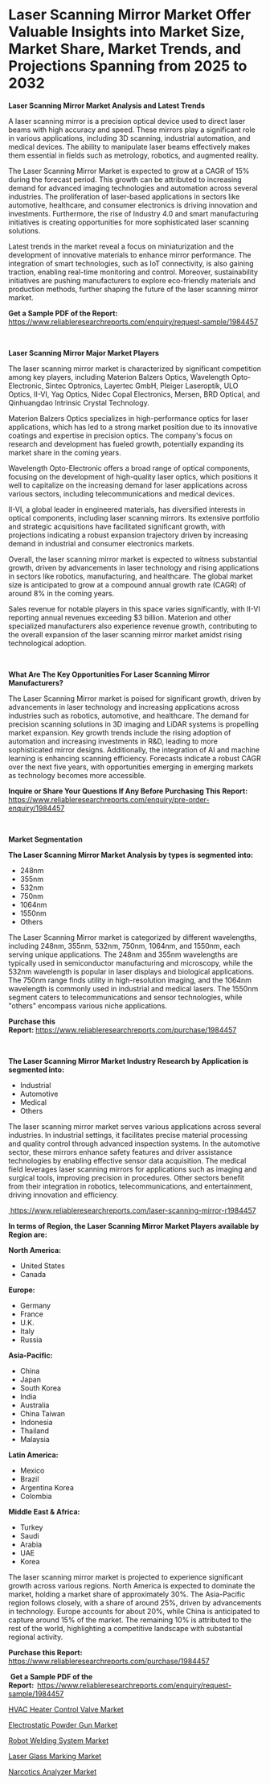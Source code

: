 <p><h1>Laser Scanning Mirror Market Offer Valuable Insights into Market Size, Market Share, Market Trends, and Projections Spanning from 2025 to 2032</h1></p><p><strong>Laser Scanning Mirror Market Analysis and Latest Trends</strong></p>
<p><p>A laser scanning mirror is a precision optical device used to direct laser beams with high accuracy and speed. These mirrors play a significant role in various applications, including 3D scanning, industrial automation, and medical devices. The ability to manipulate laser beams effectively makes them essential in fields such as metrology, robotics, and augmented reality.</p><p>The Laser Scanning Mirror Market is expected to grow at a CAGR of 15% during the forecast period. This growth can be attributed to increasing demand for advanced imaging technologies and automation across several industries. The proliferation of laser-based applications in sectors like automotive, healthcare, and consumer electronics is driving innovation and investments. Furthermore, the rise of Industry 4.0 and smart manufacturing initiatives is creating opportunities for more sophisticated laser scanning solutions.</p><p>Latest trends in the market reveal a focus on miniaturization and the development of innovative materials to enhance mirror performance. The integration of smart technologies, such as IoT connectivity, is also gaining traction, enabling real-time monitoring and control. Moreover, sustainability initiatives are pushing manufacturers to explore eco-friendly materials and production methods, further shaping the future of the laser scanning mirror market.</p></p>
<p><strong>Get a Sample PDF of the Report:&nbsp;</strong> <a href="https://www.reliableresearchreports.com/enquiry/request-sample/1984457?utm_campaign=114&utm_medium=2&utm_source=Github&utm_content=ia&utm_term=20022025&utm_id=laser-scanning-mirror">https://www.reliableresearchreports.com/enquiry/request-sample/1984457</a></p>
<p>&nbsp;</p>
<p><strong>Laser Scanning Mirror Major Market Players</strong></p>
<p><p>The laser scanning mirror market is characterized by significant competition among key players, including Materion Balzers Optics, Wavelength Opto-Electronic, Sintec Optronics, Layertec GmbH, Pleiger Laseroptik, ULO Optics, II-VI, Yag Optics, Nidec Copal Electronics, Mersen, BRD Optical, and Qinhuangdao Intrinsic Crystal Technology. </p><p>Materion Balzers Optics specializes in high-performance optics for laser applications, which has led to a strong market position due to its innovative coatings and expertise in precision optics. The company's focus on research and development has fueled growth, potentially expanding its market share in the coming years.</p><p>Wavelength Opto-Electronic offers a broad range of optical components, focusing on the development of high-quality laser optics, which positions it well to capitalize on the increasing demand for laser applications across various sectors, including telecommunications and medical devices. </p><p>II-VI, a global leader in engineered materials, has diversified interests in optical components, including laser scanning mirrors. Its extensive portfolio and strategic acquisitions have facilitated significant growth, with projections indicating a robust expansion trajectory driven by increasing demand in industrial and consumer electronics markets.</p><p>Overall, the laser scanning mirror market is expected to witness substantial growth, driven by advancements in laser technology and rising applications in sectors like robotics, manufacturing, and healthcare. The global market size is anticipated to grow at a compound annual growth rate (CAGR) of around 8% in the coming years.</p><p>Sales revenue for notable players in this space varies significantly, with II-VI reporting annual revenues exceeding $3 billion. Materion and other specialized manufacturers also experience revenue growth, contributing to the overall expansion of the laser scanning mirror market amidst rising technological adoption.</p></p>
<p>&nbsp;</p>
<p><strong>What Are The Key Opportunities For Laser Scanning Mirror Manufacturers?</strong></p>
<p><p>The Laser Scanning Mirror market is poised for significant growth, driven by advancements in laser technology and increasing applications across industries such as robotics, automotive, and healthcare. The demand for precision scanning solutions in 3D imaging and LiDAR systems is propelling market expansion. Key growth trends include the rising adoption of automation and increasing investments in R&D, leading to more sophisticated mirror designs. Additionally, the integration of AI and machine learning is enhancing scanning efficiency. Forecasts indicate a robust CAGR over the next five years, with opportunities emerging in emerging markets as technology becomes more accessible.</p></p>
<p><strong>Inquire or Share Your Questions If Any Before Purchasing This Report:</strong> <a href="https://www.reliableresearchreports.com/enquiry/pre-order-enquiry/1984457?utm_campaign=114&utm_medium=2&utm_source=Github&utm_content=ia&utm_term=20022025&utm_id=laser-scanning-mirror">https://www.reliableresearchreports.com/enquiry/pre-order-enquiry/1984457</a></p>
<p>&nbsp;</p>
<p><strong>Market Segmentation</strong></p>
<p><strong>The Laser Scanning Mirror Market Analysis by types is segmented into:</strong></p>
<p><ul><li>248nm</li><li>355nm</li><li>532nm</li><li>750nm</li><li>1064nm</li><li>1550nm</li><li>Others</li></ul></p>
<p><p>The Laser Scanning Mirror market is categorized by different wavelengths, including 248nm, 355nm, 532nm, 750nm, 1064nm, and 1550nm, each serving unique applications. The 248nm and 355nm wavelengths are typically used in semiconductor manufacturing and microscopy, while the 532nm wavelength is popular in laser displays and biological applications. The 750nm range finds utility in high-resolution imaging, and the 1064nm wavelength is commonly used in industrial and medical lasers. The 1550nm segment caters to telecommunications and sensor technologies, while "others" encompass various niche applications.</p></p>
<p><strong>Purchase this Report:&nbsp;</strong><a href="https://www.reliableresearchreports.com/purchase/1984457?utm_campaign=114&utm_medium=2&utm_source=Github&utm_content=ia&utm_term=20022025&utm_id=laser-scanning-mirror">https://www.reliableresearchreports.com/purchase/1984457</a></p>
<p>&nbsp;</p>
<p><strong>The Laser Scanning Mirror Market Industry Research by Application is segmented into:</strong></p>
<p><ul><li>Industrial</li><li>Automotive</li><li>Medical</li><li>Others</li></ul></p>
<p><p>The laser scanning mirror market serves various applications across several industries. In industrial settings, it facilitates precise material processing and quality control through advanced inspection systems. In the automotive sector, these mirrors enhance safety features and driver assistance technologies by enabling effective sensor data acquisition. The medical field leverages laser scanning mirrors for applications such as imaging and surgical tools, improving precision in procedures. Other sectors benefit from their integration in robotics, telecommunications, and entertainment, driving innovation and efficiency.</p></p>
<p><a href="https://www.reliableresearchreports.com/laser-scanning-mirror-r1984457?utm_campaign=114&utm_medium=2&utm_source=Github&utm_content=ia&utm_term=20022025&utm_id=laser-scanning-mirror">&nbsp;https://www.reliableresearchreports.com/laser-scanning-mirror-r1984457</a></p>
<p><strong>In terms of Region, the Laser Scanning Mirror Market Players available by Region are:</strong></p>
<p>
    <p> <strong> North America: </strong>
        <ul>
            <li>United States</li>
            <li>Canada</li>
        </ul>
        </p> 
    <p> <strong> Europe: </strong>
        <ul>
            <li>Germany</li>
            <li>France</li>
            <li>U.K.</li>
            <li>Italy</li>
            <li>Russia</li>
        </ul>
        </p> 
    <p> <strong> Asia-Pacific: </strong>
        <ul>
            <li>China</li>
            <li>Japan</li>
            <li>South Korea</li>
            <li>India</li>
            <li>Australia</li>
            <li>China Taiwan</li>
            <li>Indonesia</li>
            <li>Thailand</li>
            <li>Malaysia</li>
        </ul>
        </p> 
    <p> <strong> Latin America: </strong>
        <ul>
            <li>Mexico</li>
            <li>Brazil</li>
            <li>Argentina Korea</li>
            <li>Colombia</li>
        </ul>
        </p> 
    <p> <strong> Middle East & Africa: </strong>
        <ul>
            <li>Turkey</li>
            <li>Saudi</li>
            <li>Arabia</li>
            <li>UAE</li>
            <li>Korea</li>
        </ul>
    </p>
    </p>
<p><p>The laser scanning mirror market is projected to experience significant growth across various regions. North America is expected to dominate the market, holding a market share of approximately 30%. The Asia-Pacific region follows closely, with a share of around 25%, driven by advancements in technology. Europe accounts for about 20%, while China is anticipated to capture around 15% of the market. The remaining 10% is attributed to the rest of the world, highlighting a competitive landscape with substantial regional activity.</p></p>
<p><strong>Purchase this Report: </strong><a href="https://www.reliableresearchreports.com/purchase/1984457?utm_campaign=114&utm_medium=2&utm_source=Github&utm_content=ia&utm_term=20022025&utm_id=laser-scanning-mirror">https://www.reliableresearchreports.com/purchase/1984457</a></p>
<p>&nbsp;<strong>Get a Sample PDF of the Report:&nbsp;&nbsp;</strong><a href="https://www.reliableresearchreports.com/enquiry/request-sample/1984457?utm_campaign=114&utm_medium=2&utm_source=Github&utm_content=ia&utm_term=20022025&utm_id=laser-scanning-mirror">https://www.reliableresearchreports.com/enquiry/request-sample/1984457</a></p>
<p><strong></strong></p>
<p><p><a href="https://github.com/zupankocka/Market-Research-Report-List-1/blob/main/hvac-heater-control-valve-market.md?utm_campaign=114&utm_medium=2&utm_source=Github&utm_content=ia&utm_term=20022025&utm_id=laser-scanning-mirror">HVAC Heater Control Valve Market</a></p><p><a href="https://github.com/crooneinis80/Market-Research-Report-List-1/blob/main/electrostatic-powder-gun-market.md?utm_campaign=114&utm_medium=2&utm_source=Github&utm_content=ia&utm_term=20022025&utm_id=laser-scanning-mirror">Electrostatic Powder Gun Market</a></p><p><a href="https://github.com/salodipura00/Market-Research-Report-List-1/blob/main/robot-welding-system-market.md?utm_campaign=114&utm_medium=2&utm_source=Github&utm_content=ia&utm_term=20022025&utm_id=laser-scanning-mirror">Robot Welding System Market</a></p><p><a href="https://github.com/boisetwa16/Market-Research-Report-List-1/blob/main/laser-glass-marking-market.md?utm_campaign=114&utm_medium=2&utm_source=Github&utm_content=ia&utm_term=20022025&utm_id=laser-scanning-mirror">Laser Glass Marking Market</a></p><p><a href="https://github.com/viipposahko25/Market-Research-Report-List-1/blob/main/narcotics-analyzer-market.md?utm_campaign=114&utm_medium=2&utm_source=Github&utm_content=ia&utm_term=20022025&utm_id=laser-scanning-mirror">Narcotics Analyzer Market</a></p></p>